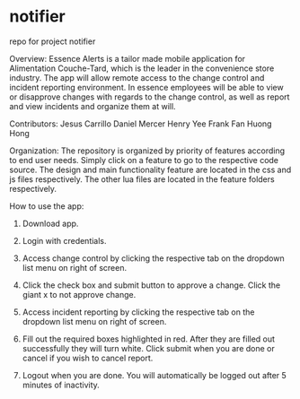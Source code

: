 # notifier
repo for project notifier

Overview:
Essence Alerts is a tailor made mobile application for Alimentation Couche-Tard, which is the leader in the convenience store industry. The app will allow remote access to the change control and incident reporting environment. In essence employees will be able to view or disapprove changes with regards to the change control, as well as report and view incidents and organize them at will. 

Contributors:
Jesus Carrillo
Daniel Mercer
Henry Yee
Frank Fan
Huong Hong 

Organization:
The repository is organized by priority of features according to end user needs. Simply click on a feature to go to the respective code source. The design and main functionality feature are located in the css and js files respectively. The other lua files are located in the feature folders respectively.

How to use the app:
1.	Download app.

2.	Login with credentials.

3.	Access change control by clicking the respective tab on the dropdown list menu on right of screen. 

4.	Click the check box and submit button to approve a change. Click the giant x to not approve change. 

5.	Access incident reporting by clicking the respective tab on the dropdown list menu on right of screen.

6.	Fill out the required boxes highlighted in red. After they are filled out successfully they will turn white. Click submit when you are done or cancel if you wish to cancel report. 

7.	Logout when you are done. You will automatically be logged out after 5 minutes of inactivity. 
